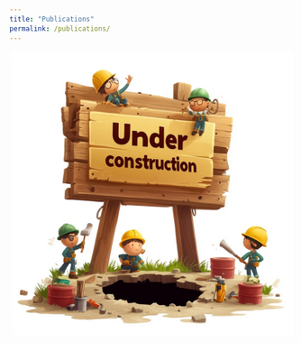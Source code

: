 ```yaml
---
title: "Publications"
permalink: /publications/
---
```


![Under construction](/assets/images/under-construction.jpg)